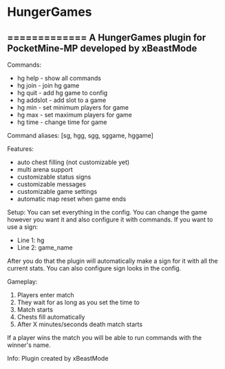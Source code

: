 # HungerGames
=============
A HungerGames plugin for PocketMine-MP developed by xBeastMode
--------------------------------------------------------------

Commands:
- hg help - show all commands
- hg join - join hg game
- hg quit - add hg game to config 
- hg addslot - add slot to a game
- hg min - set minimum players for game
- hg max - set maximum players for game
- hg time - change time for game

Command aliases: [sg, hgg, sgg, sggame, hggame]

Features:
+ auto chest filling (not customizable yet)
+ multi arena support
+ customizable status signs
+ customizable messages
+ customizable game settings
+ automatic map reset when game ends

Setup:
You can set everything in the config. You can change the game however you want it and also configure it with commands.
If you want to use a sign:
* Line 1: hg
* Line 2: game_name

After you do that the plugin will automatically make a sign for it with all the current stats.
 You can also configure
sign looks in the config.

Gameplay:
1. Players enter match
2. They wait for as long as you set the time to
3. Match starts
4. Chests fill automatically
5. After X minutes/seconds death match starts

If a player wins the match you will be able to run commands with the winner's name.

Info:
Plugin created by xBeastMode
